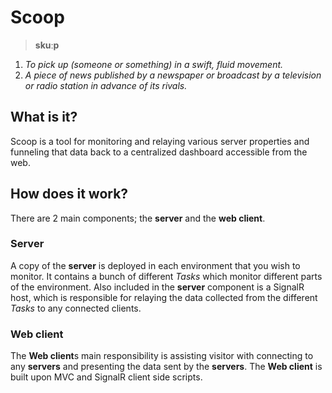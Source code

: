 # Scoop
> **skuːp**
1. _To pick up (someone or something) in a swift, fluid movement._
2. _A piece of news published by a newspaper or broadcast by a television or radio station in advance of its rivals._

## What is it?
Scoop is a tool for monitoring and relaying various server properties and funneling that data back to a centralized dashboard accessible from the web.

## How does it work?
There are 2 main components; the **server** and the **web client**.

### Server
A copy of the **server** is deployed in each environment that you wish to monitor. It contains a bunch of different _Tasks_ which monitor different parts of the environment.
Also included in the **server** component is a SignalR host, which is responsible for relaying the data collected from the different _Tasks_ to any connected clients.

### Web client
The **Web client**s main responsibility is assisting visitor with connecting to any **servers** and presenting the data sent by the **servers**.
The **Web client** is built upon MVC and SignalR client side scripts.